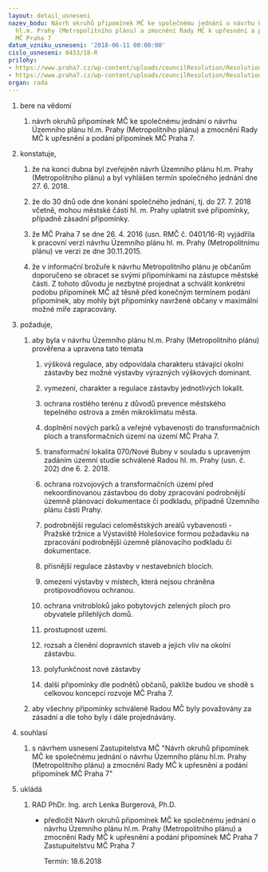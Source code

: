 ```yaml
---
layout: detail_usneseni
nazev_bodu: Návrh okruhů připomínek MČ ke společnému jednání o návrhu Územního plánu
  hl.m. Prahy (Metropolitního plánu) a zmocnění Rady MČ k upřesnění a podání připomínek
  MČ Praha 7
datum_vzniku_usneseni: '2018-06-11 00:00:00'
cislo_usneseni: 0453/18-R
prilohy:
- https://www.praha7.cz/wp-content/uploads/councilResolution/Resolutions/29984/export/P1duvodova_zprava_ZMC_MPP~364492.doc
- https://www.praha7.cz/wp-content/uploads/councilResolution/Resolutions/29984/export/export~364565.pdf
organ: rada
---
```

<ol id="urzList" class="urzList_view"><li class="urzClass1" id=""><span name="1">bere na vědomí</span><ol class="urzOlClass decimal "><li class="urzClass2" id="" style="text-align: left;"><span><p>návrh okruhů připomínek MČ ke společnému jednání o návrhu Územního plánu hl.m. Prahy (Metropolitního plánu) a zmocnění Rady MČ k upřesnění a podání připomínek MČ Praha 7.</p></span></li></ol></li><li class="urzClass1" id=""><span name="50">konstatuje,</span><ol class="urzOlClass decimal " id=""><li class="urzClass2" id="" style="text-align: left;"><span><p>že na konci dubna byl zveřejněn návrh Územního plánu hl.m. Prahy (Metropolitního plánu) a byl vyhlášen termín společného jednání dne 27. 6. 2018.</p></span></li><li class="urzClass2" id="" style="text-align: left;"><span><p>že do 30 dnů ode dne konání společného jednání, tj. do 27. 7. 2018 včetně, mohou městské části hl. m. Prahy uplatnit své připomínky, případně zásadní připomínky.</p></span></li><li class="urzClass2" id="" style="text-align: left;"><span><p>že MČ Praha 7 se dne 26. 4. 2016 (usn. RMČ č. 0401/16-R) vyjádřila k pracovní verzi návrhu Územního plánu hl. m. Prahy (Metropolitnímu plánu) ve verzi ze dne 30.11.2015.</p></span></li><li class="urzClass2" id="" style="text-align: left;"><span><p>že v informační brožuře k návrhu Metropolitního plánu je občanům doporučeno se obracet se svými připomínkami na zástupce městské části. Z tohoto důvodu je nezbytné projednat a schválit konkrétní podobu připomínek MČ až těsně před konečným termínem podání připomínek, aby mohly být připomínky navržené občany v maximální možné míře zapracovány.<br></p></span></li></ol></li><li class="urzClass1" id=""><span name="63">požaduje,</span><ol class="urzOlClass decimal " id=""><li class="urzClass2" id="" style="text-align: left;"><span><p>aby byla v návrhu Územního plánu hl.m. Prahy (Metropolitního plánu) prověřena a upravena tato témata<br></p></span><ol class="urzUlClass" id=""><li class="urzClass3" id="" style="text-align: left;"><span><p>výšková regulace, aby odpovídala charakteru stávající okolní zástavby bez možné výstavby výrazných výškových dominant.</p></span></li><li class="urzClass3" id="" style="text-align: left;"><span><p>vymezení, charakter a regulace zástavby jednotlivých lokalit.</p></span></li><li class="urzClass3" id="" style="text-align: left;"><span><p>ochrana rostlého terénu z důvodů prevence městského tepelného ostrova a změn mikroklimatu města.</p></span></li><li class="urzClass3" id="" style="text-align: left;"><span><p>doplnění nových parků a veřejné vybavenosti do transformačních ploch a transformačních území na území MČ Praha 7.</p></span></li><li class="urzClass3" id="" style="text-align: left;"><span><p>transformační lokalita 070/Nové Bubny v souladu s upraveným zadáním územní studie schválené Radou hl. m. Prahy (usn. č. 202) dne 6. 2. 2018.</p></span></li><li class="urzClass3" id="" style="text-align: left;"><span><p>ochrana rozvojových a transformačních území před nekoordinovanou zástavbou do doby zpracování podrobnější územně plánovací dokumentace či podkladu, případně Územního plánu části Prahy.</p></span></li><li class="urzClass3" id="" style="text-align: left;"><span><p>podrobnější regulaci celoměstských areálů vybavenosti - Pražské tržnice a Výstaviště Holešovice formou požadavku na zpracování podrobnější územně plánovacího podkladu či dokumentace.</p></span></li><li class="urzClass3" id="" style="text-align: left;"><span><p>přísnější regulace zástavby v nestavebních blocích.</p></span></li><li class="urzClass3" id="" style="text-align: left;"><span><p>omezení výstavby v místech, která nejsou chráněna protipovodňovou ochranou.</p></span></li><li class="urzClass3" id="" style="text-align: left;"><span><p>ochrana vnitrobloků jako pobytových zelených ploch pro obyvatele přilehlých domů.</p></span></li><li class="urzClass3" id="" style="text-align: left;"><span><p>prostupnost uzemí.</p></span></li><li class="urzClass3" id="" style="text-align: left;"><span><p>rozsah a členění dopravních staveb a jejich vliv na okolní zástavbu.</p></span></li><li class="urzClass3" id="" style="text-align: left;"><span><p>polyfunkčnost nové zástavby</p></span></li><li class="urzClass3" id="" style="text-align: left;"><span><p>další připomínky dle podnětů občanů, pakliže budou ve shodě s celkovou koncepcí rozvoje MČ Praha 7.</p></span></li></ol></li><li class="urzClass2" id="" style="text-align: left;"><span><p>aby všechny připomínky schválené Radou MČ byly považovány za zásadní a dle toho byly i dále projednávány.</p></span></li></ol></li><li class="urzClass1" id=""><span name="26">souhlasí</span><ol class="urzOlClass decimal "><li class="urzClass2" id="" style="text-align: left;"><span><p>s návrhem usnesení Zastupitelstva MČ "Návrh okruhů připomínek MČ ke společnému jednání o návrhu Územního plánu hl.m. Prahy (Metropolitního plánu) a zmocnění Rady MČ k upřesnění a podání připomínek MČ Praha 7"</p></span></li></ol></li><li class="urzClass1" id="urzUkoly"><span name="1">ukládá</span><ol class="urzOlClass"><li class="urzClass2"><span><p>RAD PhDr. Ing. arch Lenka Burgerová, Ph.D.</p></span><ul class="urzUlClass"><li class="urzClass3"><span><p>předložit Návrh okruhů připomínek MČ ke společnému jednání o návrhu Územního plánu hl.m. Prahy (Metropolitního plánu) a zmocnění Rady MČ k upřesnění a podání připomínek MČ Praha 7 Zastupuitelstvu MČ Praha 7</p></span><span class="urzUkolTermin">  Termín:&nbsp;18.6.2018</span></li></ul></li></ol></li></ol>